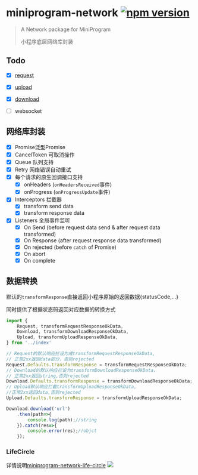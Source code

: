 # miniprogram-network [![npm version](https://badge.fury.io/js/miniprogram-network.svg)](https://npmjs.com/package/miniprogram-network)

> A Network package for MiniProgram
>
> 小程序底层网络库封装


## Todo
* [x] [request](https://www.npmjs.com/package/miniprogram-request)
* [x] [upload](https://www.npmjs.com/package/miniprogram-uploader)
* [x] [download](https://www.npmjs.com/package/miniprogram-downloader)
* [ ] websocket


## 网络库封装

* [x] Promise<T>泛型Promise
* [x] CancelToken 可取消操作
* [x] Queue 队列支持
* [x] Retry 网络错误自动重试
* [x] 每个请求的原生回调接口支持
    * [x] onHeaders (`onHeadersReceived`事件)
    * [x] onProgress (`onProgressUpdate`事件)
* [x] Interceptors 拦截器
    * [x] transform send data
    * [x] transform response data
* [x] Listeners 全局事件监听
    * [x] On Send (before request data send & after request data transformed)
    * [x] On Response (after request response data transformed)
    * [x] On rejected (before `catch` of Promise)
    * [x] On abort
    * [x] On complete

## 数据转换

默认的`transformResponse`直接返回小程序原始的返回数据{statusCode,...}

同时提供了根据状态码返回对应数据的转换方式

```js
import {
    Request, transformRequestResponseOkData,
    Download, transformDownloadResponseOkData,
    Upload, transformUploadResponseOkData,
} from '../index'

// Request的默认响应拦设为成transformRequestResponseOkData,
// 正常2xx返回data部分，否则rejected
Request.Defaults.transformResponse = transformRequestResponseOkData;
// Download的默认响应拦设为transformDownloadResponseOkData，
// 正常2xx返回string,否则rejected
Download.Defaults.transformResponse = transformDownloadResponseOkData;
// Upload默认响应拦截transformUploadResponseOkData,
//正常2xx返回data,否则rejected
Upload.Defaults.transformResponse = transformUploadResponseOkData;

Download.download('url')
    .then(path=>{
        console.log(path);//string
    }).catch(res=>{
        console.error(res);//objct
    });
```

### LifeCircle

详情说明[miniprogram-network-life-circle](https://github.com/NewFuture/miniprogram-network/tree/master/life-circle)
![](https://user-images.githubusercontent.com/6290356/49631309-6bddc080-fa2c-11e8-9a41-88fb50b2a1b7.png)